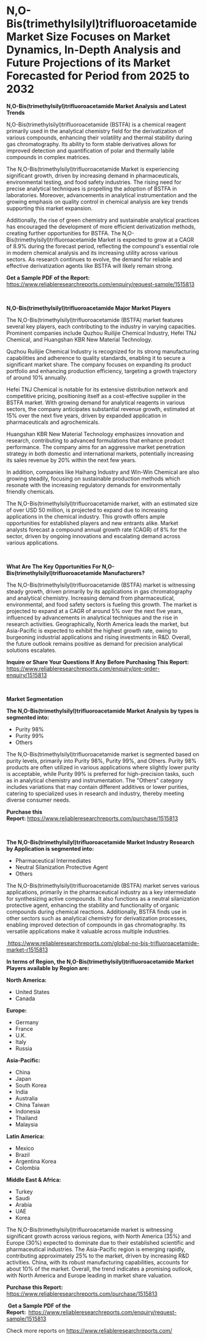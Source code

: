 <p><h1>N,O-Bis(trimethylsilyl)trifluoroacetamide Market Size Focuses on Market Dynamics, In-Depth Analysis and Future Projections of its Market Forecasted for Period from 2025 to 2032</h1></p><p><strong>N,O-Bis(trimethylsilyl)trifluoroacetamide Market Analysis and Latest Trends</strong></p>
<p><p>N,O-Bis(trimethylsilyl)trifluoroacetamide (BSTFA) is a chemical reagent primarily used in the analytical chemistry field for the derivatization of various compounds, enhancing their volatility and thermal stability during gas chromatography. Its ability to form stable derivatives allows for improved detection and quantification of polar and thermally labile compounds in complex matrices.</p><p>The N,O-Bis(trimethylsilyl)trifluoroacetamide Market is experiencing significant growth, driven by increasing demand in pharmaceuticals, environmental testing, and food safety industries. The rising need for precise analytical techniques is propelling the adoption of BSTFA in laboratories. Moreover, advancements in analytical instrumentation and the growing emphasis on quality control in chemical analysis are key trends supporting this market expansion.</p><p>Additionally, the rise of green chemistry and sustainable analytical practices has encouraged the development of more efficient derivatization methods, creating further opportunities for BSTFA. The N,O-Bis(trimethylsilyl)trifluoroacetamide Market is expected to grow at a CAGR of 8.9% during the forecast period, reflecting the compound's essential role in modern chemical analysis and its increasing utility across various sectors. As research continues to evolve, the demand for reliable and effective derivatization agents like BSTFA will likely remain strong.</p></p>
<p><strong>Get a Sample PDF of the Report:&nbsp;</strong> <a href="https://www.reliableresearchreports.com/enquiry/request-sample/1515813?utm_campaign=2002&utm_medium=2&utm_source=Github&utm_content=ia&utm_term=18012025&utm_id=no-bistrimethylsilyltrifluoroacetamide">https://www.reliableresearchreports.com/enquiry/request-sample/1515813</a></p>
<p>&nbsp;</p>
<p><strong>N,O-Bis(trimethylsilyl)trifluoroacetamide Major Market Players</strong></p>
<p><p>The N,O-Bis(trimethylsilyl)trifluoroacetamide (BSTFA) market features several key players, each contributing to the industry in varying capacities. Prominent companies include Quzhou Ruilijie Chemical Industry, Hefei TNJ Chemical, and Huangshan KBR New Material Technology. </p><p>Quzhou Ruilijie Chemical Industry is recognized for its strong manufacturing capabilities and adherence to quality standards, enabling it to secure a significant market share. The company focuses on expanding its product portfolio and enhancing production efficiency, targeting a growth trajectory of around 10% annually.</p><p>Hefei TNJ Chemical is notable for its extensive distribution network and competitive pricing, positioning itself as a cost-effective supplier in the BSTFA market. With growing demand for analytical reagents in various sectors, the company anticipates substantial revenue growth, estimated at 15% over the next five years, driven by expanded application in pharmaceuticals and agrochemicals.</p><p>Huangshan KBR New Material Technology emphasizes innovation and research, contributing to advanced formulations that enhance product performance. The company aims for an aggressive market penetration strategy in both domestic and international markets, potentially increasing its sales revenue by 20% within the next few years.</p><p>In addition, companies like Haihang Industry and Win-Win Chemical are also growing steadily, focusing on sustainable production methods which resonate with the increasing regulatory demands for environmentally friendly chemicals.</p><p>The N,O-Bis(trimethylsilyl)trifluoroacetamide market, with an estimated size of over USD 50 million, is projected to expand due to increasing applications in the chemical industry. This growth offers ample opportunities for established players and new entrants alike. Market analysts forecast a compound annual growth rate (CAGR) of 8% for the sector, driven by ongoing innovations and escalating demand across various applications.</p></p>
<p>&nbsp;</p>
<p><strong>What Are The Key Opportunities For N,O-Bis(trimethylsilyl)trifluoroacetamide Manufacturers?</strong></p>
<p><p>The N,O-Bis(trimethylsilyl)trifluoroacetamide (BSTFA) market is witnessing steady growth, driven primarily by its applications in gas chromatography and analytical chemistry. Increasing demand from pharmaceutical, environmental, and food safety sectors is fueling this growth. The market is projected to expand at a CAGR of around 5% over the next five years, influenced by advancements in analytical techniques and the rise in research activities. Geographically, North America leads the market, but Asia-Pacific is expected to exhibit the highest growth rate, owing to burgeoning industrial applications and rising investments in R&D. Overall, the future outlook remains positive as demand for precision analytical solutions escalates.</p></p>
<p><strong>Inquire or Share Your Questions If Any Before Purchasing This Report:</strong> <a href="https://www.reliableresearchreports.com/enquiry/pre-order-enquiry/1515813?utm_campaign=2002&utm_medium=2&utm_source=Github&utm_content=ia&utm_term=18012025&utm_id=no-bistrimethylsilyltrifluoroacetamide">https://www.reliableresearchreports.com/enquiry/pre-order-enquiry/1515813</a></p>
<p>&nbsp;</p>
<p><strong>Market Segmentation</strong></p>
<p><strong>The N,O-Bis(trimethylsilyl)trifluoroacetamide Market Analysis by types is segmented into:</strong></p>
<p><ul><li>Purity 98%</li><li>Purity 99%</li><li>Others</li></ul></p>
<p><p>The N,O-Bis(trimethylsilyl)trifluoroacetamide market is segmented based on purity levels, primarily into Purity 98%, Purity 99%, and Others. Purity 98% products are often utilized in various applications where slightly lower purity is acceptable, while Purity 99% is preferred for high-precision tasks, such as in analytical chemistry and instrumentation. The "Others" category includes variations that may contain different additives or lower purities, catering to specialized uses in research and industry, thereby meeting diverse consumer needs.</p></p>
<p><strong>Purchase this Report:&nbsp;</strong><a href="https://www.reliableresearchreports.com/purchase/1515813?utm_campaign=2002&utm_medium=2&utm_source=Github&utm_content=ia&utm_term=18012025&utm_id=no-bistrimethylsilyltrifluoroacetamide">https://www.reliableresearchreports.com/purchase/1515813</a></p>
<p>&nbsp;</p>
<p><strong>The N,O-Bis(trimethylsilyl)trifluoroacetamide Market Industry Research by Application is segmented into:</strong></p>
<p><ul><li>Pharmaceutical Intermediates</li><li>Neutral Silanization Protective Agent</li><li>Others</li></ul></p>
<p><p>The N,O-Bis(trimethylsilyl)trifluoroacetamide (BSTFA) market serves various applications, primarily in the pharmaceutical industry as a key intermediate for synthesizing active compounds. It also functions as a neutral silanization protective agent, enhancing the stability and functionality of organic compounds during chemical reactions. Additionally, BSTFA finds use in other sectors such as analytical chemistry for derivatization processes, enabling improved detection of compounds in gas chromatography. Its versatile applications make it valuable across multiple industries.</p></p>
<p><a href="https://www.reliableresearchreports.com/global-no-bis-trifluoroacetamide-market-r1515813?utm_campaign=2002&utm_medium=2&utm_source=Github&utm_content=ia&utm_term=18012025&utm_id=no-bistrimethylsilyltrifluoroacetamide">&nbsp;https://www.reliableresearchreports.com/global-no-bis-trifluoroacetamide-market-r1515813</a></p>
<p><strong>In terms of Region, the N,O-Bis(trimethylsilyl)trifluoroacetamide Market Players available by Region are:</strong></p>
<p>
    <p> <strong> North America: </strong>
        <ul>
            <li>United States</li>
            <li>Canada</li>
        </ul>
        </p> 
    <p> <strong> Europe: </strong>
        <ul>
            <li>Germany</li>
            <li>France</li>
            <li>U.K.</li>
            <li>Italy</li>
            <li>Russia</li>
        </ul>
        </p> 
    <p> <strong> Asia-Pacific: </strong>
        <ul>
            <li>China</li>
            <li>Japan</li>
            <li>South Korea</li>
            <li>India</li>
            <li>Australia</li>
            <li>China Taiwan</li>
            <li>Indonesia</li>
            <li>Thailand</li>
            <li>Malaysia</li>
        </ul>
        </p> 
    <p> <strong> Latin America: </strong>
        <ul>
            <li>Mexico</li>
            <li>Brazil</li>
            <li>Argentina Korea</li>
            <li>Colombia</li>
        </ul>
        </p> 
    <p> <strong> Middle East & Africa: </strong>
        <ul>
            <li>Turkey</li>
            <li>Saudi</li>
            <li>Arabia</li>
            <li>UAE</li>
            <li>Korea</li>
        </ul>
    </p>
    </p>
<p><p>The N,O-Bis(trimethylsilyl)trifluoroacetamide market is witnessing significant growth across various regions, with North America (35%) and Europe (30%) expected to dominate due to their established scientific and pharmaceutical industries. The Asia-Pacific region is emerging rapidly, contributing approximately 25% to the market, driven by increasing R&D activities. China, with its robust manufacturing capabilities, accounts for about 10% of the market. Overall, the trend indicates a promising outlook, with North America and Europe leading in market share valuation.</p></p>
<p><strong>Purchase this Report: </strong><a href="https://www.reliableresearchreports.com/purchase/1515813?utm_campaign=2002&utm_medium=2&utm_source=Github&utm_content=ia&utm_term=18012025&utm_id=no-bistrimethylsilyltrifluoroacetamide">https://www.reliableresearchreports.com/purchase/1515813</a></p>
<p>&nbsp;<strong>Get a Sample PDF of the Report:&nbsp;&nbsp;</strong><a href="https://www.reliableresearchreports.com/enquiry/request-sample/1515813?utm_campaign=2002&utm_medium=2&utm_source=Github&utm_content=ia&utm_term=18012025&utm_id=no-bistrimethylsilyltrifluoroacetamide">https://www.reliableresearchreports.com/enquiry/request-sample/1515813</a></p>
<p><strong></strong></p>
<p>Check more reports on <a href="https://www.reliableresearchreports.com/?utm_campaign=2002&utm_medium=2&utm_source=Github&utm_content=ia&utm_term=18012025&utm_id=no-bistrimethylsilyltrifluoroacetamide">https://www.reliableresearchreports.com/</a></p>